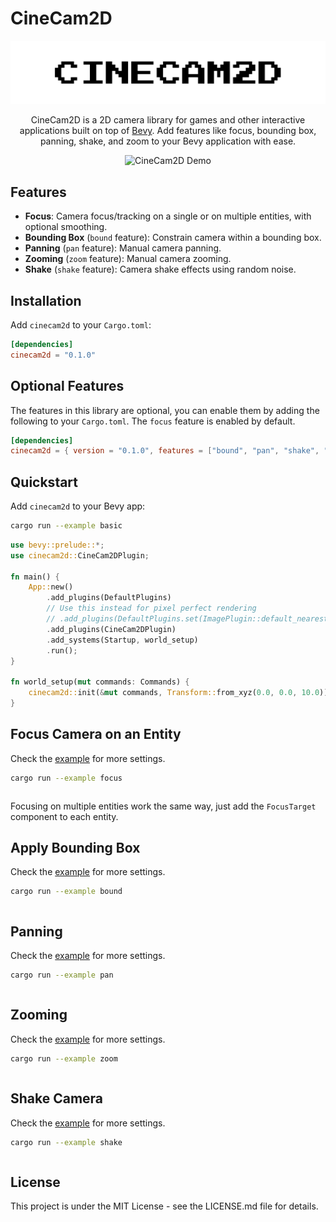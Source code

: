 # CineCam2D

<!-- Centered Project Logo -->
<p align="center">
  <img src="assets/highres_logo_white.svg" alt="CineCam2D Logo" width="550"/>
</p>

<p align="center">
CineCam2D is a 2D camera library for games and other interactive applications built on top of <a href="https://bevyengine.org/" target="_blank">Bevy</a>. Add features like focus, bounding box, panning, shake, and zoom to your Bevy application with ease.
</p>

<!-- Demo GIF -->
<p align="center">
  <img src="demo.gif" alt="CineCam2D Demo" />
</p>

## Features

-   **Focus**: Camera focus/tracking on a single or on multiple entities, with optional smoothing.
-   **Bounding Box** (`bound` feature): Constrain camera within a bounding box.
-   **Panning** (`pan` feature): Manual camera panning.
-   **Zooming** (`zoom` feature): Manual camera zooming.
-   **Shake** (`shake` feature): Camera shake effects using random noise.

## Installation

Add `cinecam2d` to your `Cargo.toml`:

```toml
[dependencies]
cinecam2d = "0.1.0"
```

## Optional Features

The features in this library are optional, you can enable them by adding the following to your `Cargo.toml`. The `focus` feature is enabled by default.

```toml
[dependencies]
cinecam2d = { version = "0.1.0", features = ["bound", "pan", "shake", "zoom"] }
```

## Quickstart

Add `cinecam2d` to your Bevy app:

```bash
cargo run --example basic
```

```rs
use bevy::prelude::*;
use cinecam2d::CineCam2DPlugin;

fn main() {
    App::new()
        .add_plugins(DefaultPlugins)
        // Use this instead for pixel perfect rendering
        // .add_plugins(DefaultPlugins.set(ImagePlugin::default_nearest()))
        .add_plugins(CineCam2DPlugin)
        .add_systems(Startup, world_setup)
        .run();
}

fn world_setup(mut commands: Commands) {
    cinecam2d::init(&mut commands, Transform::from_xyz(0.0, 0.0, 10.0));
}
```

## Focus Camera on an Entity

Check the [example](/examples/focus.rs) for more settings.

```bash
cargo run --example focus
```

```rs

```

Focusing on multiple entities work the same way, just add the `FocusTarget` component to each entity.

## Apply Bounding Box

Check the [example](/examples/bound.rs) for more settings.

```bash
cargo run --example bound
```

```rs

```

## Panning

Check the [example](/examples/pan.rs) for more settings.

```bash
cargo run --example pan
```

```rs

```

## Zooming

Check the [example](/examples/zoom.rs) for more settings.

```bash
cargo run --example zoom
```

```rs

```

## Shake Camera

Check the [example](/examples/shake.rs) for more settings.

```bash
cargo run --example shake
```

```rs

```

## License

This project is under the MIT License - see the LICENSE.md file for details.
